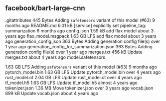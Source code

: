 ## facebook/bart-large-cnn

.gitattributes
445 Bytes
Adding `safetensors` variant of this model (#63)
9 months ago
README.md
6.01 kB
[service] explicitly set pipeline_tag: summarization
6 months ago
config.json
1.59 kB
add flax model
about 3 years ago
flax_model.msgpack
1.63 GB
LFS
add flax model
about 3 years ago
generation_config.json
363 Bytes
Adding generation config file(s)
over 1 year ago
generation_config_for_summarization.json
363 Bytes
Adding generation config file(s)
over 1 year ago
merges.txt
456 kB
Update merges.txt
about 4 years ago
model.safetensors

1.63 GB
LFS
Adding `safetensors` variant of this model (#63)
9 months ago
pytorch_model.bin
1.63 GB
LFS
Update pytorch_model.bin
over 4 years ago
rust_model.ot
2.04 GB
LFS
Update rust_model.ot
over 4 years ago
tf_model.h5
1.63 GB
LFS
Update tf_model.h5
almost 4 years ago
tokenizer.json
1.36 MB
Move tokenizer.json
over 3 years ago
vocab.json
899 kB
Update vocab.json
about 4 years ago
